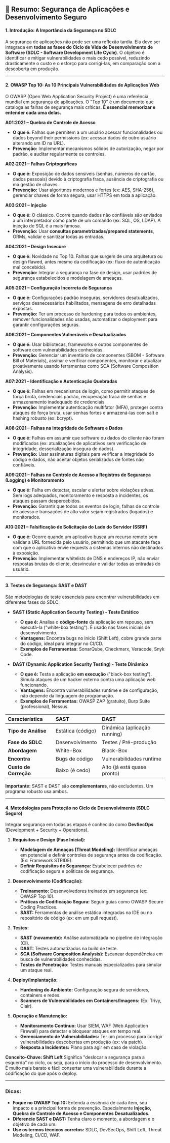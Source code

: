 ## 📘 Resumo: Segurança de Aplicações e Desenvolvimento Seguro

#### **1. Introdução: A Importância da Segurança no SDLC**
A segurança de aplicações não pode ser uma reflexão tardia. Ela deve ser integrada em **todas as fases do Ciclo de Vida de Desenvolvimento de Software (SDLC - Software Development Life Cycle)**. O objetivo é identificar e mitigar vulnerabilidades o mais cedo possível, reduzindo drasticamente o custo e o esforço para corrigi-las, em comparação com a descoberta em produção.

---

#### **2. OWASP Top 10: As 10 Principais Vulnerabilidades de Aplicações Web**
O OWASP (Open Web Application Security Project) é uma referência mundial em segurança de aplicações. O "Top 10" é um documento que cataloga as falhas de segurança mais críticas. **É essencial memorizar e entender cada uma delas.**

**A01:2021 – Quebra de Controle de Acesso**
*   **O que é:** Falhas que permitem a um usuário acessar funcionalidades ou dados beyond their permissions (ex: acessar dados de outro usuário alterando um ID na URL).
*   **Prevenção:** Implementar mecanismos sólidos de autorização, negar por padrão, e auditar regularmente os controles.

**A02:2021 – Falhas Criptográficas**
*   **O que é:** Exposição de dados sensíveis (senhas, números de cartão, dados pessoais) devido à criptografia fraca, ausência de criptografia ou má gestão de chaves.
*   **Prevenção:** Usar algoritmos modernos e fortes (ex: AES, SHA-256), gerenciar chaves de forma segura, usar HTTPS em toda a aplicação.

**A03:2021 – Injeção**
*   **O que é:** O clássico. Ocorre quando dados não confiáveis são enviados a um interpretador como parte de um comando (ex: SQL, OS, LDAP). A injeção de SQL é a mais famosa.
*   **Prevenção:** Usar **consultas parametrizadas/prepared statements**, ORMs, validar e sanitizar todas as entradas.

**A04:2021 – Design Insecure**
*   **O que é:** Novidade no Top 10. Falhas que surgem de uma arquitetura ou design flawed, antes mesmo da codificação (ex: fluxo de autenticação mal concebido).
*   **Prevenção:** Integrar a segurança na fase de design, usar padrões de segurança estabelecidos e modelagem de ameaças.

**A05:2021 – Configuração Incorreta de Segurança**
*   **O que é:** Configurações padrão inseguras, servidores desatualizados, serviços desnecessários habilitados, mensagens de erro detalhadas expostas.
*   **Prevenção:** Ter um processo de hardening para todos os ambientes, remover funcionalidades não usadas, automatizar o deployment para garantir configurações seguras.

**A06:2021 – Componentes Vulneráveis e Desatualizados**
*   **O que é:** Usar bibliotecas, frameworks e outros componentes de software com vulnerabilidades conhecidas.
*   **Prevenção:** Gerenciar um inventário de componentes (SBOM - Software Bill of Materials), assinar e verificar componentes, monitorar e atualizar proativamente usando ferramentas como SCA (Software Composition Analysis).

**A07:2021 – Identificação e Autenticação Quebradas**
*   **O que é:** Falhas em mecanismos de login, como permitir ataques de força bruta, credenciais padrão, recuperação fraca de senhas e armazenamento inadequado de credenciais.
*   **Prevenção:** Implementar autenticação multifator (MFA), proteger contra ataques de força bruta, usar senhas fortes e armazená-las com salt e hashing robusto (ex: bcrypt).

**A08:2021 – Falhas na Integridade de Software e Dados**
*   **O que é:** Falhas em assumir que software ou dados do cliente não foram modificados (ex: atualizações de aplicativos sem verificação de integridade, desserialização insegura de dados).
*   **Prevenção:** Usar assinaturas digitais para verificar a integridade do código e dados, não aceitar objetos serializados de fontes não confiáveis.

**A09:2021 – Falhas no Controle de Acesso a Registros de Segurança (Logging) e Monitoramento**
*   **O que é:** Falha em detectar, escalar e alertar sobre violações ativas. Sem logs adequados, monitoramento e resposta a incidentes, os ataques passam despercebidos.
*   **Prevenção:** Garantir que todos os eventos de login, falhas de controle de acesso e transações de alto valor sejam registrados (logados) e monitorados.

**A10:2021 – Falsificação de Solicitação do Lado do Servidor (SSRF)**
*   **O que é:** Ocorre quando um aplicativo busca um recurso remoto sem validar a URL fornecida pelo usuário, permitindo que um atacante faça com que o aplicativo envie requests a sistemas internos não destinados à exposição.
*   **Prevenção:** Implementar whitelists de DNS e endereços IP, não enviar respostas brutas do cliente, desvincular e validar todas as entradas do usuário.

---

#### **3. Testes de Segurança: SAST e DAST**
São metodologias de teste essenciais para encontrar vulnerabilidades em diferentes fases do SDLC.

*   **SAST (Static Application Security Testing) - Teste Estático**
    *   **O que é:** Analisa o **código-fonte** da aplicação em repouso, sem executá-la ("white-box testing"). É usado nas fases iniciais de desenvolvimento.
    *   **Vantagens:** Encontra bugs no início (Shift Left), cobre grande parte do código, ideal para integrar no CI/CD.
    *   **Exemplos de Ferramentas:** SonarQube, Checkmarx, Veracode, Snyk Code.

*   **DAST (Dynamic Application Security Testing) - Teste Dinâmico**
    *   **O que é:** Testa a aplicação **em execução** ("black-box testing"). Simula ataques de um hacker externo contra uma aplicação web funcionando.
    *   **Vantagens:** Encontra vulnerabilidades runtime e de configuração, não depende da linguagem de programação.
    *   **Exemplos de Ferramentas:** OWASP ZAP (gratuito), Burp Suite (professional), Nessus.

| Característica | SAST | DAST |
| :--- | :--- | :--- |
| **Tipo de Análise** | Estática (código) | Dinâmica (aplicação running) |
| **Fase do SDLC** | Desenvolvimento | Testes / Pré-produção |
| **Abordagem** | White-Box | Black-Box |
| **Encontra** | Bugs de código | Vulnerabilidades runtime |
| **Custo de Correção** | Baixo (é cedo) | Alto (já está quase pronto) |

**Importante:** SAST e DAST são **complementares**, não excludentes. Um programa robusto usa ambos.

---

#### **4. Metodologias para Proteção no Ciclo de Desenvolvimento (SDLC Seguro)**
Integrar segurança em todas as etapas é conhecido como **DevSecOps** (Development + Security + Operations).

1.  **Requisitos e Design (Fase Inicial):**
    *   **Modelagem de Ameaças (Threat Modeling):** Identificar ameaças em potencial e definir controles de segurança antes da codificação. (Ex: Framework STRIDE).
    *   **Definir Requisitos de Segurança:** Estabelecer padrões de codificação segura e políticas de segurança.

2.  **Desenvolvimento (Codificação):**
    *   **Treinamento:** Desenvolvedores treinados em segurança (ex: OWASP Top 10).
    *   **Práticas de Codificação Segura:** Seguir guias como OWASP Secure Coding Practices.
    *   **SAST:** Ferramentas de análise estática integradas na IDE ou no repositório de código (ex: em um pull request).

3.  **Testes:**
    *   **SAST (novamente):** Análise automatizada no pipeline de integração (CI).
    *   **DAST:** Testes automatizados na build de teste.
    *   **SCA (Software Composition Analysis):** Escanear dependências em busca de vulnerabilidades conhecidas.
    *   **Testes de Penetração:** Testes manuais especializados para simular um ataque real.

4.  **Deploy/Implantação:**
    *   **Hardening do Ambiente:** Configuração segura de servidores, containers e redes.
    *   **Scanners de Vulnerabilidades em Containers/Imagens:** (Ex: Trivy, Clair).

5.  **Operação e Manutenção:**
    *   **Monitoramento Contínuo:** Usar SIEM, WAF (Web Application Firewall) para detectar e bloquear ataques em tempo real.
    *   **Gerenciamento de Vulnerabilidades:** Ter um processo para corrigir vulnerabilidades descobertas em produção (ex: via patch).
    *   **Resposta a Incidentes:** Plano para agir em caso de violação.

**Conceito-Chave: Shift Left**
Significa "deslocar a segurança para a esquerda" no ciclo, ou seja, para o início do processo de desenvolvimento. É muito mais barato e fácil consertar uma vulnerabilidade durante a codificação do que após o deploy.

---

### **Dicas:**
*   **Foque no OWASP Top 10:** Entenda a essência de cada item, seu impacto e a principal forma de prevenção. Especialmente **Injeção, Quebra de Controle de Acesso e Componentes Desatualizados**.
*   **Diferencie SAST e DAST:** Tenha claro o momento, a abordagem e o objetivo de cada um.
*   **Use os termos técnicos corretos:** SDLC, DevSecOps, Shift Left, Threat Modeling, CI/CD, WAF.
